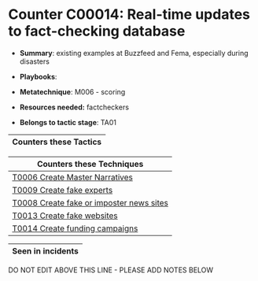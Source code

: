 # Counter C00014: Real-time updates to fact-checking database

* **Summary**: existing examples at Buzzfeed and Fema, especially during disasters

* **Playbooks**: 

* **Metatechnique**: M006 - scoring

* **Resources needed:** factcheckers

* **Belongs to tactic stage**: TA01


| Counters these Tactics |
| ---------------------- |



| Counters these Techniques |
| ------------------------- |
| [T0006 Create Master Narratives](../techniques/T0006.md) |
| [T0009 Create fake experts](../techniques/T0009.md) |
| [T0008 Create fake or imposter news sites](../techniques/T0008.md) |
| [T0013 Create fake websites](../techniques/T0013.md) |
| [T0014 Create funding campaigns](../techniques/T0014.md) |



| Seen in incidents |
| ----------------- |


DO NOT EDIT ABOVE THIS LINE - PLEASE ADD NOTES BELOW